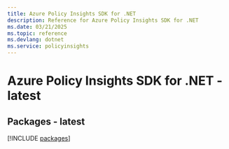 ```yaml
---
title: Azure Policy Insights SDK for .NET
description: Reference for Azure Policy Insights SDK for .NET
ms.date: 03/21/2025
ms.topic: reference
ms.devlang: dotnet
ms.service: policyinsights
---
```

# Azure Policy Insights SDK for .NET - latest
## Packages - latest
[!INCLUDE [packages](policy-insights-index.md)]